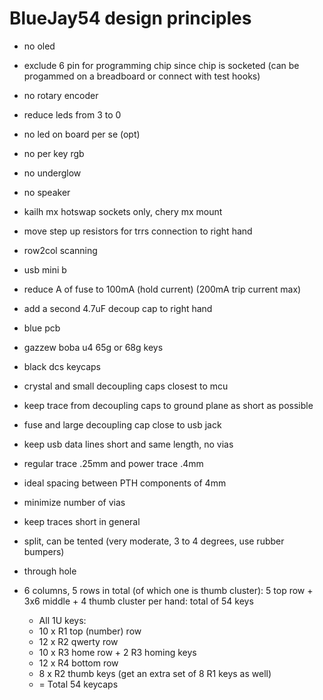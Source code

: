 # BlueJay54 design principles

- no oled
- exclude 6 pin for programming chip since chip is socketed (can be progammed on a breadboard or connect with test hooks)
- no rotary encoder
- reduce leds from 3 to 0
- no led on board per se (opt)
- no per key rgb
- no underglow
- no speaker

- kailh mx hotswap sockets only, chery mx mount
- move step up resistors for trrs connection to right hand
- row2col scanning
- usb mini b
- reduce A of fuse to 100mA (hold current) (200mA trip current max)
- add a second 4.7uF decoup cap to right hand

- blue pcb
- gazzew boba u4 65g or 68g keys
- black dcs keycaps

- crystal and small decoupling caps closest to mcu
- keep trace from decoupling caps to ground plane as short as possible
- fuse and large decoupling cap close to usb jack
- keep usb data lines short and same length, no vias
- regular trace .25mm and power trace .4mm
- ideal spacing between PTH components of 4mm
- minimize number of vias
- keep traces short in general

- split, can be tented (very moderate, 3 to 4 degrees, use rubber bumpers)

- through hole

- 6 columns, 5 rows in total (of which one is thumb cluster): 5 top row + 3x6 middle + 4 thumb cluster per hand: total of 54 keys
	+ All 1U keys:
	+ 10 x R1 top (number) row
	+ 12 x R2 qwerty row
	+ 10 x R3 home row + 2 R3 homing keys
	+ 12 x R4 bottom row
	+ 8 x R2 thumb keys (get an extra set of 8 R1 keys as well)
	+ = Total 54 keycaps